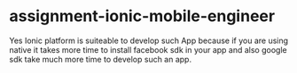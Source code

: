 # assignment-ionic-mobile-engineer

Yes Ionic platform is suiteable to develop such App 
because if you are using native it takes more time to install facebook sdk in your app and also google sdk 
take much more time to develop such an app.
